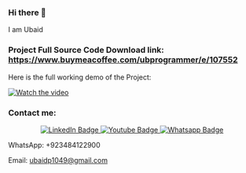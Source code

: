 ### Hi there 👋

I am Ubaid

### Project Full Source Code Download link: https://www.buymeacoffee.com/ubprogrammer/e/107552

Here is the full working demo of the Project:

[![Watch the video](https://img.youtube.com/vi/iXYI7QhvhAI/0.jpg)](https://www.youtube.com/watch?v=iXYI7QhvhAI&list=PLjowWp9YgJdqtHH5z7nFLPRHVduZD6Z3f&index=15)

### Contact me:

<div id="header" align="center">
  <div id="badges">
    <a href="https://www.linkedin.com/in/ubaidahmadceh/">
      <img src="https://img.shields.io/badge/LinkedIn-blue?style=for-the-badge&logo=linkedin&logoColor=white" alt="LinkedIn Badge"/>
    </a>
    <a href="https://www.youtube.com/channel/UCtIKyejnNPYaEXB5sgYADlg">
      <img src="https://img.shields.io/badge/YouTube-red?style=for-the-badge&logo=youtube&logoColor=white" alt="Youtube Badge"/>
    </a>
    <a href="https://wa.me/923484122900">
      <img src="https://img.shields.io/badge/Whatsapp-darkgreen?style=for-the-badge&logo=whatsapp&logoColor=white" alt="Whatsapp Badge"/>
    </a>
  </div>
</div>

WhatsApp: +923484122900

Email: ubaidp1049@gmail.com
